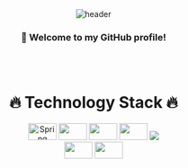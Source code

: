 <div align="center">
   <img src="https://capsule-render.vercel.app/api?type=Wave&text=Sungwon&height=200&fontSize=100&color=auto&fontColor=ffffff&textColor=000000" alt="header">
  
  
  ### :wave: Welcome to my GitHub profile!

  <br/>
  <br/>

  # :fire: Technology Stack :fire:
  <img src="https://img.shields.io/badge/Spring-6DB33F?logo=Spring" alt="Spring logo" width="50" height="30">
  
  <img src="https://img.shields.io/badge/SpringBoot-6DB33F?logo=SpringBoot" width="50" height="30">
  <img src="https://img.shields.io/badge/C-A8B9CC?logo=C" width="50" height="30">
  <img src="https://img.shields.io/badge/JavaScript-F7DF1E?logo=JavaScript" width="50" height="30">
  <img src="https://img.shields.io/badge/JAVA-007396?style=for-the-badge&logo=Java&logoColor=white">
  <br/>
  <img src="https://img.shields.io/badge/HTML5-E34F26?logo=HTML5" width="50" height="30">
  <img src="https://img.shields.io/badge/CSS-1572B6?logo=CSS" width="50" height="30">
</div>


